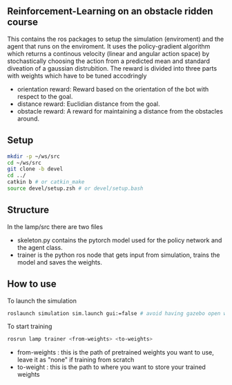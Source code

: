 ## Reinforcement-Learning on an obstacle ridden course

This contains the ros packages to setup the simulation (enviroment) and the agent that runs on the enviroment.
It uses the policy-gradient algorithm which returns a continous velocity (linear and angular action space) by stochastically choosing the action from a predicted mean and standard diveation of a gaussian distrubition.
The reward is divided into three parts with weights which have to be tuned accodringly
- orientation reward:
		Reward based on the orientation of the bot with respect to the goal.
- distance reward:
		Euclidian distance from the goal.
- obstacle reward:
		A reward for maintaining a distance from the obstacles around.

## Setup

```zsh
mkdir -p ~/ws/src
cd ~/ws/src
git clone -b devel 
cd ../
catkin b # or catkin_make
source devel/setup.zsh # or devel/setup.bash
```

## Structure

In the lamp/src there are two files
- skeleton.py contains the pytorch model used for the policy network and the agent class.
- trainer is the python ros node that gets input from simulation, trains the model and saves the weights.

## How to use

To launch the simulation

```zsh
roslaunch simulation sim.launch gui:=false # avoid having gazebo open while the training process
```

To start training
```zsh
rosrun lamp trainer <from-weights> <to-weights>
```

- from-weights : this is the path of pretrained weights you want to use, leave it as "none" if training from scratch
- to-weight : this is the path to where you want to store your trained weights
